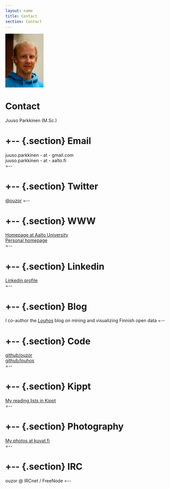 ```yaml
---
layout: name
title: Contact
section: Contact
---
```


<img class='inset right' src='../images/juuso.jpg' title='Juuso Parkkinen' alt='Photo' width='120px' />

Contact
=======

Juuso Parkkinen (M.Sc.)

+--	{.section}
Email
========
juuso.parkkinen - at - gmail.com  
juuso.parkkinen - at - aalto.fi  
=--

+--  {.section}
Twitter
=======
[@ouzor](http://twitter.com/ouzor)
=--

+--	{.section}
WWW
========
[Homepage at Aalto University](http://users.ics.aalto.fi/japarkki/)  
[Personal homepage](http://ouzor.github.com/)  
=--

+--  {.section}
Linkedin
========
[Linkedin profile](http://www.linkedin.com/in/juusoparkkinen)  
=--

+--  {.section}
Blog
========
I co-author the _[Louhos](http://louhos.wordpress.com)_ blog on mining and visualizing Finnish open data
=--

+--  {.section}
Code
========
[github/ouzor](https://github.com/ouzor)  
[github/louhos](https://github.com/louhos)  
=--

+--  {.section}
Kippt
========
[My reading lists in Kippt](https://kippt.com/ouzor)  
=--

+--  {.section}
Photography
========
[My photos at kuvat.fi](http://ouzo.kuvat.fi/)  
=--

+--  {.section}
IRC
========
ouzor @ IRCnet / FreeNode
=--
